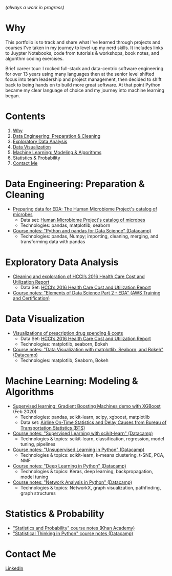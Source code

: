 *(always a work in progress)*

# Why
This portfolio is to track and share what I've learned through projects and courses I've taken in my journey to level-up my nerd skills.  It includes links to Juypter Notebooks, code from tutorials & workshops, book notes, and algorithm coding exercises.

Brief career tour: I rocked full-stack and data-centric software engineering for over 13 years using many languages then at the senior level shifted focus into team leadership and project management, then decided to shift back to being hands on to build more great software.  At that point Python became my clear language of choice and my journey into machine learning began.

# Contents
1. [Why](#why)
1. [Data Engineering: Preparation & Cleaning](#data-engineering-preparation--cleaning)
1. [Exploratory Data Analysis](#exploratory-data-analysis)
1. [Data Visualization](#data-visualization)
1. [Machine Learning: Modeling & Algorithms](#machine-learning-modeling--algorithms)
1. [Statistics & Probability](#statistics--probability)
1. [Contact Me](#contact-me)

<!--  *(Put items within table including: title, description, data set, techs & algos used)* -->

# Data Engineering: Preparation & Cleaning
- [Preparing data for EDA: The Human Microbiome Project's catalog of microbes](https://github.com/tylerbittner/datascience-bootcamp/blob/master/week-4/Preparing%20Data%20for%20Exploratory%20Data%20Analysis.ipynb)
  - Data set: [Human Microbiome Project's catalog of microbes](https://www.kaggle.com/bbhatt001/human-microbiome-project)
  - Technologies: pandas, matplotlib, seaborn       
  <!-- - TODO: Elaborate on Summary -->
- [Course notes: "Python and pandas for Data Science" (Datacamp)](https://github.com/tylerbittner/datascience-bootcamp/blob/master/week-4/Notes%20-%20Week%204%20-%20Python%20for%20Data%20Science.ipynb)
  - Technologies: pandas, Numpy; importing, cleaning, merging, and transforming data with pandas
  
# Exploratory Data Analysis
- [Cleaning and exploration of HCCI’s 2016 Health Care Cost and Utilization Report](https://github.com/tylerbittner/datascience-bootcamp/blob/master/week-5/Exercise%20Part%201%20-%20EDA%20and%20Data%20Cleaning.ipynb)
  - Data Set: [HCCI’s 2016 Health Care Cost and Utilization Report](https://www.healthcostinstitute.org/data)
  <!-- - TODO: Summarize more; what I did in the notebook -->
- [Course notes: "Elements of Data Science Part 2 - EDA" (AWS Training and Certification)](https://github.com/tylerbittner/learning/blob/master/AWS%20Machine%20Learning%20Specialty%20Path/Elements%20of%20DS%20-%20Part%202%20-%20EDA.ipynb)
<!-- Add rest of courses here? -->

# Data Visualization
- [Visualizations of prescription drug spending & costs](https://github.com/tylerbittner/datascience-bootcamp/blob/master/week-5/Exercise%20Part%202%20-%20Data%20Visualizations.ipynb)
  - Data Set: [HCCI’s 2016 Health Care Cost and Utilization Report](https://www.healthcostinstitute.org/data)
  - Technologies: matplotlib, seaborn, Bokeh
- [Course notes: "Data Visualization with matplotlib, Seaborn, and Bokeh" (Datacamp)](https://github.com/tylerbittner/datascience-bootcamp/blob/master/week-5/Notes%20-%20Week%205%20-%20Data%20Visualization.ipynb)
  - Technologies: matplotlib, Seaborn, Bokeh
  <!-- - TODO: Topics: --> 

# Machine Learning: Modeling & Algorithms
- [Supervised learning: Gradient Boosting Machines demo with XGBoost](https://github.com/tylerbittner/learning/blob/master/GBM_workshop/readme.md) (Feb 2020)
  - Technologies: pandas, scikit-learn, scipy, xgboost, matplotlib
  - Data set: [Airline On-Time Statistics and Delay Causes from Bureau of Transportation Statistics (BTS)](http://stat-computing.org/dataexpo/2009/the-data.html)  <!--  - TODO: Summarize results/purpose -->
- [Course notes: "Supervised Learning with scikit-learn" (Datacamp)](https://github.com/tylerbittner/datascience-bootcamp/blob/master/week-8/Notes%20-%20Week%208%20-%20Supervised%20Learning.ipynb)
  - Technologies & topics: scikit-learn, classification, regression, model tuning, pipelines
- [Course notes: "Unsupervised Learning in Python" (Datacamp)](https://github.com/tylerbittner/datascience-bootcamp/blob/master/week-9/Notes%20-%20Week%209%20-%20Unsupervised%20Learning.ipynb)
  - Technologies & topics: scikit-learn, k-means clustering, t-SNE, PCA, NMF
- [Course notes: "Deep Learning in Python" (Datacamp)](https://github.com/tylerbittner/datascience-bootcamp/blob/master/week-10/Notes%20-%20Week%2010%20-%20Deep%20Learning.ipynb)
  - Technologies & topics: Keras, deep learning, backpropagation, model tuning
- [Course notes: "Network Analysis in Python" (Datacamp)](https://github.com/tylerbittner/datascience-bootcamp/blob/master/week-12/Week%2012%20-%20Time%20Series%2C%20NLP%2C%20and%20Network%20Analysis.ipynb)
   - Technologies & topics: NetworkX, graph visualization, pathfinding, graph structures
  
<!--
- KNN
- Natural language processing (NLP)
- ...

## Deployment/Productionization
- Example: GBM workshop model.  Try serving it on S3/serverless very cheaply.
-->

# Statistics & Probability
- ["Statistics and Probability" course notes (Khan Academy)](https://github.com/tylerbittner/datascience-bootcamp/blob/master/week-2/Notes%20-%20Week%202%20-%20Statistics%20and%20Probability.ipynb)
- ["Statistical Thinking in Python" course notes (Datacamp)](https://github.com/tylerbittner/datascience-bootcamp/blob/master/week-6/Notes%20-%20Week%206%20-%20Statistical%20Thinking%20in%20Python.ipynb)


<!-- 
# Algorithm Coding
- [Google Foobar challenges](./Google%20Foobar/): A set of "secret" Google algorithm challenges which funneled into their recruiting channel if successfully solved. I solved them. :)
- [Leetcode profile](https://leetcode.com/tylerbittner/)
- [HackerRank profile](https://www.hackerrank.com/tylerbittner)
-->
<!--
- Outco
    - TODO: make homeworks etc. public
-->

# Contact Me
[LinkedIn](https://www.linkedin.com/in/tylerbittner/)


[comment]: <> (# WORTHY CONTENT DUMP)
[comment]: <> (- Weedmaps Data Challenge &#40;anonymize it&#41;)
[comment]: <> (  - Good example of Data Engineering: using Spark on EMR, large data handling, data prep & cleaning w/ Spark )
[comment]: <> (- Public Storage exercise &#40;anonymize it&#41;)
[comment]: <> (  - Good example of: data cleaning, pandas)
[comment]: <> (- [Python Cookbook notes]&#40;https://github.com/tylerbittner/learning/tree/master/Book:%20Python%20Cookbook&#41;)
[comment]: <> (- Machine Learning - Coursera &#40;Nov 2016&#41;)
[comment]: <> (<!-- - [Kaggle Zillow competition/mini project - Notebook]&#40;https://github.com/tylerbittner/bizzestimate/blob/master/Bizzestimate%20Analysis%20%26%20Predictions%20-%20Round%201.ipynb&#41;)
[comment]: <> (  - TODO: Add intro, organize, and add summary. It's *unfinished* basically.)
[comment]: <> (-->)
[comment]: <> (<!-- - [NOT WORTHY - Kaggle Titanic tutorial: project]&#40;https://github.com/tylerbittner/learning/tree/master/Kaggle%20Titanic%20Tutorial&#41;&#41; )
[comment]: <> (-->)